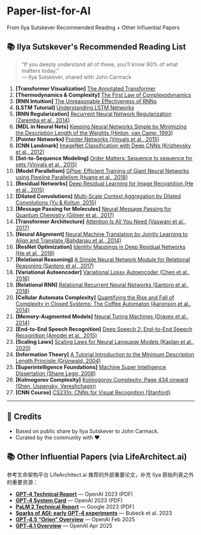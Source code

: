 # Paper-list-for-AI
From Ilya Sutskever Recommended Reading + Other Influential Papers

## 📚 Ilya Sutskever's Recommended Reading List

> “If you deeply understand all of these, you’ll know 90% of what matters today.”  
> — Ilya Sutskever, shared with John Carmack

1. **[Transformer Visualization]** [The Annotated Transformer](https://nlp.seas.harvard.edu/annotated-transformer/)
2. **[Thermodynamics & Complexity]** [The First Law of Complexodynamics](https://scottaaronson.blog/?p=762)
3. **[RNN Intuition]** [The Unreasonable Effectiveness of RNNs](https://karpathy.github.io/2015/05/21/rnn-effectiveness/)
4. **[LSTM Tutorial]** [Understanding LSTM Networks](https://colah.github.io/posts/2015-08-Understanding-LSTMs/)
5. **[RNN Regularization]** [Recurrent Neural Network Regularization (Zaremba et al., 2014)](https://arxiv.org/pdf/1409.2329.pdf)
6. **[MDL in Neural Nets]** [Keeping Neural Networks Simple by Minimizing the Description Length of the Weights (Hinton, van Camp, 1993)](https://www.cs.toronto.edu/~hinton/absps/colt93.pdf)
7. **[Pointer Networks]** [Pointer Networks (Vinyals et al., 2015)](https://arxiv.org/pdf/1506.03134.pdf)
8. **[CNN Landmark]** [ImageNet Classification with Deep CNNs (Krizhevsky et al., 2012)](https://proceedings.neurips.cc/paper_files/paper/2012/file/c399862d3b9d6b76c8436e924a68c45b-Paper.pdf)
9. **[Set-to-Sequence Modeling]** [Order Matters: Sequence to sequence for sets (Vinyals et al., 2015)](https://arxiv.org/pdf/1511.06391.pdf)
10. **[Model Parallelism]** [GPipe: Efficient Training of Giant Neural Networks using Pipeline Parallelism (Huang et al., 2018)](https://arxiv.org/pdf/1811.06965.pdf)
11. **[Residual Networks]** [Deep Residual Learning for Image Recognition (He et al., 2015)](https://arxiv.org/pdf/1512.03385.pdf)
12. **[Dilated Convolutions]** [Multi-Scale Context Aggregation by Dilated Convolutions (Yu & Koltun, 2015)](https://arxiv.org/pdf/1511.07122.pdf)
13. **[Message Passing for Molecules]** [Neural Message Passing for Quantum Chemistry (Gilmer et al., 2017)](https://arxiv.org/pdf/1704.01212.pdf)
14. **[Transformer Architecture]** [Attention Is All You Need (Vaswani et al., 2017)](https://arxiv.org/pdf/1706.03762.pdf)
15. **[Neural Alignment]** [Neural Machine Translation by Jointly Learning to Align and Translate (Bahdanau et al., 2014)](https://arxiv.org/pdf/1409.0473.pdf)
16. **[ResNet Optimization]** [Identity Mappings in Deep Residual Networks (He et al., 2016)](https://arxiv.org/pdf/1603.05027.pdf)
17. **[Relational Reasoning]** [A Simple Neural Network Module for Relational Reasoning (Santoro et al., 2017)](https://arxiv.org/pdf/1706.01427.pdf)
18. **[Variational Autoencoder]** [Variational Lossy Autoencoder (Chen et al., 2016)](https://arxiv.org/pdf/1611.02731.pdf)
19. **[Relational RNN]** [Relational Recurrent Neural Networks (Santoro et al., 2018)](https://arxiv.org/pdf/1806.01822.pdf)
20. **[Cellular Automata Complexity]** [Quantifying the Rise and Fall of Complexity in Closed Systems: The Coffee Automaton (Aaronson et al., 2014)](https://arxiv.org/pdf/1405.6903.pdf)
21. **[Memory-Augmented Models]** [Neural Turing Machines (Graves et al., 2014)](https://arxiv.org/pdf/1410.5401.pdf)
22. **[End-to-End Speech Recognition]** [Deep Speech 2: End-to-End Speech Recognition (Amodei et al., 2015)](https://arxiv.org/pdf/1512.02595.pdf)
23. **[Scaling Laws]** [Scaling Laws for Neural Language Models (Kaplan et al., 2020)](https://arxiv.org/pdf/2001.08361.pdf)
24. **[Information Theory]** [A Tutorial Introduction to the Minimum Description Length Principle (Grünwald, 2004)](https://arxiv.org/pdf/math/0406077.pdf)
25. **[Superintelligence Foundations]** [Machine Super Intelligence Dissertation (Shane Legg, 2008)](https://www.vetta.org/documents/Machine_Super_Intelligence.pdf)
26. **[Kolmogorov Complexity]** [Kolmogorov Complexity: Page 434 onward (Shen, Uspensky, Vereshchagin)](https://www.lirmm.fr/~ashen/kolmbook-eng-scan.pdf)
27. **[CNN Course]** [CS231n: CNNs for Visual Recognition (Stanford)](https://cs231n.github.io/)


---

## 🔗 Credits

- Based on public share by Ilya Sutskever to John Carmack.
- Curated by the community with ❤️.


## 📚 Other Influential Papers (via LifeArchitect.ai)
参考生命架构平台 LifeArchitect.ai 推荐的外部重要论文，补充 Ilya 原始列表之外的重要资源：

- **[GPT‑4 Technical Report](Other-Influential-Papers/GPT-4_Technical_Report/README.md)** ― OpenAI 2023 (PDF)
- **[GPT‑4 System Card](Other-Influential-Papers/GPT-4_System_Card/README.md)** ― OpenAI 2023 (PDF)
- **[PaLM 2 Technical Report](Other-Influential-Papers/PaLM2_Technical_Report/README.md)** ― Google 2023 (PDF)
- **[Sparks of AGI: early GPT‑4 experiments](Other-Influential-Papers/Sparks_AGI_GPT4/README.md)** ― Bubeck et al. 2023
- **[GPT‑4.5 “Orion” Overview](Other-Influential-Papers/GPT-4.5_Orion/README.md)** ― OpenAI Feb 2025
- **[GPT‑4.1 Overview](Other-Influential-Papers/GPT-4.1/README.md)** ― OpenAI Apr 2025
